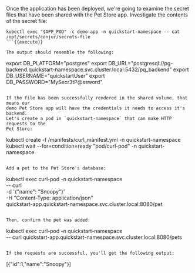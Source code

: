 Once the application has been deployed, we're going to examine the secret files
that have been shared with the Pet Store app. Investigate the contents of the
secret file:
```
kubectl exec "$APP_POD" -c demo-app -n quickstart-namespace -- cat /opt/secrets/conjur/secrets-file
```{{execute}}

The output should resemble the following:
```
export DB_PLATFORM="postgres"
export DB_URL="postgresql://pg-backend.quickstart-namespace.svc.cluster.local:5432/pq_backend"
export DB_USERNAME="quickstartUser"
export DB_PASSWORD="MySecr3tP@ssword"
```

If the file has been successfully rendered in the shared volume, that means our
demo Pet Store app will have the credentials it needs to access it's backend.
Let's create a pod in `quickstart-namespace` that can make HTTP requests to the
Pet Store:
```
kubectl create -f /manifests/curl_manifest.yml -n quickstart-namespace
kubectl wait --for=condition=ready "pod/curl-pod" -n quickstart-namespace
```{{execute}}

Add a pet to the Pet Store's database:
```
kubectl exec curl-pod -n quickstart-namespace \
  -- curl \
  -d '{"name": "Snoopy"}' \
  -H "Content-Type: application/json" \
  quickstart-app.quickstart-namespace.svc.cluster.local:8080/pet
```{{execute}}

Then, confirm the pet was added:
```
kubectl exec curl-pod -n quickstart-namespace \
  -- curl quickstart-app.quickstart-namespace.svc.cluster.local:8080/pets
```{{execute}}

If the requests are successful, you'll get the following output:
```
[{"id":1,"name":"Snoopy"}]
```
